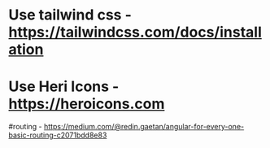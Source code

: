 # Use tailwind css - https://tailwindcss.com/docs/installation
# Use Heri Icons -https://heroicons.com

#routing - https://medium.com/@redin.gaetan/angular-for-every-one-basic-routing-c2071bdd8e83